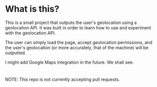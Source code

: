 # What is this?

This is a small project that outputs the user's geolocation using a geolocation API. It was built in order to learn how to use and experiment with the geolocation API.

The user can simply load the page, accept geolocation permissions, and the user's geolocation (or more accurately, that of the machine) will be outputted.

I might add Google Maps integration in the future. We shall see.

#
NOTE: This repo is not currently accepting pull requests.

